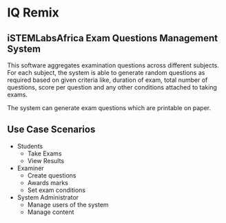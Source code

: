 # IQ Remix

## iSTEMLabsAfrica Exam Questions Management System
This software aggregates examination questions across different subjects. For each subject, the system is able to generate random questions as required based on given criteria like, duration of exam, total number of questions, score per question and any other conditions attached to taking exams.

The system can generate exam questions which are printable on paper.

## Use Case Scenarios
* Students
  * Take Exams
  * View Results
* Examiner
  * Create questions
  * Awards marks
  * Set exam conditions
* System Administrator
  * Manage users of the system
  * Manage content












